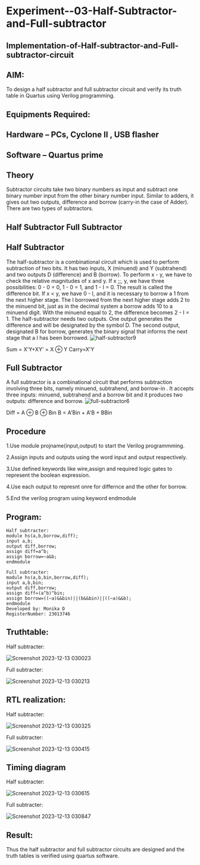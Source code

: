 # Experiment--03-Half-Subtractor-and-Full-subtractor
## Implementation-of-Half-subtractor-and-Full-subtractor-circuit
## AIM:
To design a half subtractor and full subtractor circuit and verify its truth table in Quartus using Verilog programming.

## Equipments Required:
## Hardware – PCs, Cyclone II , USB flasher
## Software – Quartus prime
## Theory
Subtractor circuits take two binary numbers as input and subtract one binary number input from the other binary number input. Similar to adders, it gives out two outputs, difference and borrow (carry-in the case of Adder). There are two types of subtractors.

## Half Subtractor Full Subtractor
## Half Subtractor
The half-subtractor is a combinational circuit which is used to perform subtraction of two bits. It has two inputs, X (minuend) and Y (subtrahend) and two outputs D (difference) and B (borrow). To perform x - y, we have to check the relative magnitudes of x and y. If x ;;, y, we have three possibilities: 0 - 0 = 0, 1 - 0 = 1, and 1 - I = 0. The result is called the difference bit. If x < y, we have 0 - I, and it is necessary to borrow a 1 from the next higher stage. The I borrowed from the next higher stage adds 2 to the minuend bit, just as in the decimal system a borrow adds 10 to a minuend digit. With the minuend equal to 2, the difference becomes 2 - I = 1. The half-subtractor needs two outputs. One output generates the difference and will be designated by the symbol D. The second output, designated B for borrow, generates the binary signal that informs the next stage that a I has been borrowed.
![half-subtractor9](https://user-images.githubusercontent.com/36288975/166112538-58c3bc7c-ee5d-4e6a-ac8d-8e8328efe27a.png)


Sum = X'Y+XY' = X ⊕ Y
Carry=X'Y

## Full Subtractor
A full subtractor is a combinational circuit that performs subtraction involving three bits, namely minuend, subtrahend, and borrow-in . It accepts three inputs: minuend, subtrahend and a borrow bit and it produces two outputs: difference and borrow. 
![full-subtractor6](https://user-images.githubusercontent.com/36288975/166112541-24c68359-3de8-4674-ae22-8272ffc385ed.png)


Diff = A ⊕ B ⊕ Bin B = A'Bin + A'B + BBin

## Procedure
1.Use module projname(input,output) to start the Verilog programmming.

2.Assign inputs and outputs using the word input and output respectively.

3.Use defined keywords like wire,assign and required logic gates to represent the boolean expression.

4.Use each output to represnt onre for differnce and the other for borrow.

5.End the verilog program using keyword endmodule

## Program:
~~~
Half subtracter:
module hs(a,b,borrow,diff);
input a,b;
output diff,borrow;
assign diff=a^b;
assign borrow=~a&b;
endmodule

Full subtracter:
module hs(a,b,bin,borrow,diff);
input a,b,bin;
output diff,borrow;
assign diff=(a^b)^bin;
assign borrow=((~a)&&bin)||(b&&bin)||((~a)&&b);
endmodule
Developed by: Monika D
RegisterNumber: 23013746  
~~~

## Truthtable:
Half subtracter:

![Screenshot 2023-12-13 030023](https://github.com/dhanamoni/Experiment--03-Half-Subtractor-and-Full-subtractor/assets/151629757/80038736-b5a3-44dd-9e3f-b7300e4ad063)

Full subtracter:

![Screenshot 2023-12-13 030213](https://github.com/dhanamoni/Experiment--03-Half-Subtractor-and-Full-subtractor/assets/151629757/ea1ca408-47a4-425a-bb38-0afdf7abb337)

##  RTL realization:
Half subtracter:

![Screenshot 2023-12-13 030325](https://github.com/dhanamoni/Experiment--03-Half-Subtractor-and-Full-subtractor/assets/151629757/8227fcbc-bdd0-4f58-b14a-3e7be917e278)

Full subtracter:

![Screenshot 2023-12-13 030415](https://github.com/dhanamoni/Experiment--03-Half-Subtractor-and-Full-subtractor/assets/151629757/6383f18e-b981-4720-b669-9c255c19187d)

## Timing diagram 
Half subtracter:

![Screenshot 2023-12-13 030615](https://github.com/dhanamoni/Experiment--03-Half-Subtractor-and-Full-subtractor/assets/151629757/98773645-2dad-4d7b-99af-5e658a8741b1)

Full subtracter:

![Screenshot 2023-12-13 030847](https://github.com/dhanamoni/Experiment--03-Half-Subtractor-and-Full-subtractor/assets/151629757/04224351-b9d6-4f5b-b761-212b35b87045)

## Result:
Thus the half subtractor and full subtractor circuits are designed and the truth tables is verified using quartus software.
